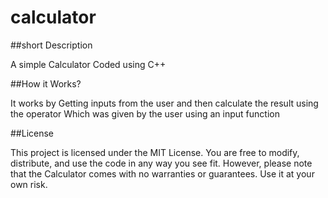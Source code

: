 # calculator
##short Description

A simple Calculator Coded using C++

##How it Works?

It works by Getting inputs from the user and then calculate the result using the operator Which was given by the user using an input function

##License

This project is licensed under the MIT License. You are free to modify, distribute, and use the code in any way you see fit. However, please note that the Calculator comes with no warranties or guarantees. Use it at your own risk.
